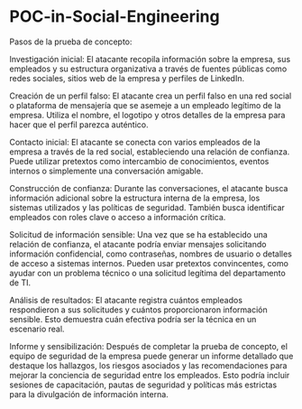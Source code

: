# POC-in-Social-Engineering

Pasos de la prueba de concepto:

Investigación inicial: El atacante recopila información sobre la empresa, sus empleados y su estructura organizativa a través de fuentes públicas como redes sociales, sitios web de la empresa y perfiles de LinkedIn.

Creación de un perfil falso: El atacante crea un perfil falso en una red social o plataforma de mensajería que se asemeje a un empleado legítimo de la empresa. Utiliza el nombre, el logotipo y otros detalles de la empresa para hacer que el perfil parezca auténtico.

Contacto inicial: El atacante se conecta con varios empleados de la empresa a través de la red social, estableciendo una relación de confianza. Puede utilizar pretextos como intercambio de conocimientos, eventos internos o simplemente una conversación amigable.

Construcción de confianza: Durante las conversaciones, el atacante busca información adicional sobre la estructura interna de la empresa, los sistemas utilizados y las políticas de seguridad. También busca identificar empleados con roles clave o acceso a información crítica.

Solicitud de información sensible: Una vez que se ha establecido una relación de confianza, el atacante podría enviar mensajes solicitando información confidencial, como contraseñas, nombres de usuario o detalles de acceso a sistemas internos. Pueden usar pretextos convincentes, como ayudar con un problema técnico o una solicitud legítima del departamento de TI.

Análisis de resultados: El atacante registra cuántos empleados respondieron a sus solicitudes y cuántos proporcionaron información sensible. Esto demuestra cuán efectiva podría ser la técnica en un escenario real.

Informe y sensibilización: Después de completar la prueba de concepto, el equipo de seguridad de la empresa puede generar un informe detallado que destaque los hallazgos, los riesgos asociados y las recomendaciones para mejorar la conciencia de seguridad entre los empleados. Esto podría incluir sesiones de capacitación, pautas de seguridad y políticas más estrictas para la divulgación de información interna.
